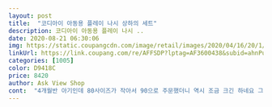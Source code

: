 ```yaml
---
layout: post 
title:  "코디아이 아동용 플레이 나시 상하의 세트" 
description: 코디아이 아동용 플레이 나시 ..
date: 2020-08-21 06:30:06 
img: https://static.coupangcdn.com/image/retail/images/2020/04/16/20/1/d0297f98-73fd-4ec6-a613-5cee987950b9.jpg 
linkUrl: https://link.coupang.com/re/AFFSDP?lptag=AF3600438&subid=ahnPublicAsk&pageKey=1487306756&itemId=2553764516&vendorItemId=70546310131&traceid=V0-113-03ee3fdfd53a69b7 
categories: [1005] 
color: D9418C 
price: 8420 
author: Ask View Shop 
cont:  "4개월반 아기인데 80사이즈가 작아서 90으로 주문했더니 역시 조금 크긴 하네요 그러나 예쁩니다! 옷도 탄탄?하다고 해야하나요? 여느 아가옷처럼 몇번 세탁하면 후줄근 하지않고 모양이 딱 잘 잡혀 있네요!<br/>7개월 8키로 70센티  90사이즈 좀 낙낙하게 잘 맞아요<br/>7개월 아기랑 맞출 수 있는 사이즈 발견!<br/>가격대비 퀄리티 대박임<br/>귀엽네요^^생각보다 커서 내년에 입혀야겠어요 딸램도 색깔이 맘에 든데요 바느질 괜찮아요<br/>근데 한치수 낮추면 쫄릴까봐 기냥 입히기로 결정<br/>근데 허리 고무줄이 낙낙함<br/>남아지만 형광노랑색 넘나 예뻐요!<br/>내년까지 한번 더 입힐 수 있을 듯<br/>둘이 입혀두니 너무 귀엽네요<br/>많이 파세용<br/>색도 찐해서 더 이쁘고 퀄리티도 좋아 보임<br/>역시 낙낙하게 맞아요.<br/> 내년에도 입힐 수 있을 듯<br/>잘하면 내년에도 입을 수 있을듯요ㅋㅋㅋ<br/>첫애의 경우 뱃살이 장난 아닌데도<br/>첫째는 5세 103센티 17키로 130사이즈 샀는데<br/>커서 좀 내려옴ㅠㅠ 사이즈 교환 고민 살짝 했음<br/>형제룩 맞추고 싶어서 찾다 찾다<br/>" 
---
```

